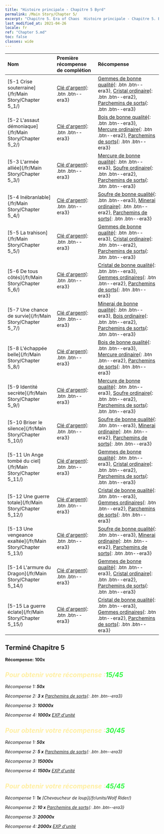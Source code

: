 ```yaml
---
title: "Histoire principale - Chapitre 5 Byrd"
permalink: /Main Story/Chapter 5/
excerpt: "Chapitre 5. Era of Chaos  Histoire principale - Chapitre 5. Byrd"
last_modified_at: 2021-04-26
locale: fr
ref: "Chapter 5.md"
toc: false
classes: wide
---
```


  | Nom |  Première récompense de complétion | Récompense |
  |:------------|:------------|:------------| 
  | [5-1 Crise souterraine](/fr/Main Story/Chapter 5_1/) | [Clé d'argent](/ItemsFR/con_693/){: .btn .btn--era3} | [Gemmes de bonne qualité](/ItemsFR/mat_16/){: .btn .btn--era3}, [Cristal ordinaire](/ItemsFR/mat_11/){: .btn .btn--era2}, [Parchemins de sorts](/ItemsFR/con_694/){: .btn .btn--era3} |
  | [5-2 L'assaut démoniaque](/fr/Main Story/Chapter 5_2/) | [Clé d'argent](/ItemsFR/con_693/){: .btn .btn--era3} | [Bois de bonne qualité](/ItemsFR/mat_13/){: .btn .btn--era3}, [Mercure ordinaire](/ItemsFR/mat_8/){: .btn .btn--era2}, [Parchemins de sorts](/ItemsFR/con_694/){: .btn .btn--era3} |
  | [5-3 L'armée alliée](/fr/Main Story/Chapter 5_3/) | [Clé d'argent](/ItemsFR/con_693/){: .btn .btn--era3} | [Mercure de bonne qualité](/ItemsFR/mat_14/){: .btn .btn--era3}, [Soufre ordinaire](/ItemsFR/mat_9/){: .btn .btn--era2}, [Parchemins de sorts](/ItemsFR/con_694/){: .btn .btn--era3} |
  | [5-4 Inébranlable](/fr/Main Story/Chapter 5_4/) | [Clé d'argent](/ItemsFR/con_693/){: .btn .btn--era3} | [Soufre de bonne qualité](/ItemsFR/mat_15/){: .btn .btn--era3}, [Minerai ordinaire](/ItemsFR/mat_6/){: .btn .btn--era2}, [Parchemins de sorts](/ItemsFR/con_694/){: .btn .btn--era3} |
  | [5-5 La trahison](/fr/Main Story/Chapter 5_5/) | [Clé d'argent](/ItemsFR/con_693/){: .btn .btn--era3} | [Gemmes de bonne qualité](/ItemsFR/mat_16/){: .btn .btn--era3}, [Cristal ordinaire](/ItemsFR/mat_11/){: .btn .btn--era2}, [Parchemins de sorts](/ItemsFR/con_694/){: .btn .btn--era3} |
  | [5-6 De tous côtés](/fr/Main Story/Chapter 5_6/) | [Clé d'argent](/ItemsFR/con_693/){: .btn .btn--era3} | [Cristal de bonne qualité](/ItemsFR/mat_17/){: .btn .btn--era3}, [Gemmes ordinaires](/ItemsFR/mat_10/){: .btn .btn--era2}, [Parchemins de sorts](/ItemsFR/con_694/){: .btn .btn--era3} |
  | [5-7 Une chance de survie](/fr/Main Story/Chapter 5_7/) | [Clé d'argent](/ItemsFR/con_693/){: .btn .btn--era3} | [Minerai de bonne qualité](/ItemsFR/mat_12/){: .btn .btn--era3}, [Bois ordinaire](/ItemsFR/mat_7/){: .btn .btn--era2}, [Parchemins de sorts](/ItemsFR/con_694/){: .btn .btn--era3} |
  | [5-8 L'échappée belle](/fr/Main Story/Chapter 5_8/) | [Clé d'argent](/ItemsFR/con_693/){: .btn .btn--era3} | [Bois de bonne qualité](/ItemsFR/mat_13/){: .btn .btn--era3}, [Mercure ordinaire](/ItemsFR/mat_8/){: .btn .btn--era2}, [Parchemins de sorts](/ItemsFR/con_694/){: .btn .btn--era3} |
  | [5-9 Identité secrète](/fr/Main Story/Chapter 5_9/) | [Clé d'argent](/ItemsFR/con_693/){: .btn .btn--era3} | [Mercure de bonne qualité](/ItemsFR/mat_14/){: .btn .btn--era3}, [Soufre ordinaire](/ItemsFR/mat_9/){: .btn .btn--era2}, [Parchemins de sorts](/ItemsFR/con_694/){: .btn .btn--era3} |
  | [5-10 Briser le silence](/fr/Main Story/Chapter 5_10/) | [Clé d'argent](/ItemsFR/con_693/){: .btn .btn--era3} | [Soufre de bonne qualité](/ItemsFR/mat_15/){: .btn .btn--era3}, [Minerai ordinaire](/ItemsFR/mat_6/){: .btn .btn--era2}, [Parchemins de sorts](/ItemsFR/con_694/){: .btn .btn--era3} |
  | [5-11 Un Ange tombé du ciel](/fr/Main Story/Chapter 5_11/) | [Clé d'argent](/ItemsFR/con_693/){: .btn .btn--era3} | [Gemmes de bonne qualité](/ItemsFR/mat_16/){: .btn .btn--era3}, [Cristal ordinaire](/ItemsFR/mat_11/){: .btn .btn--era2}, [Parchemins de sorts](/ItemsFR/con_694/){: .btn .btn--era3} |
  | [5-12 Une guerre totale](/fr/Main Story/Chapter 5_12/) | [Clé d'argent](/ItemsFR/con_693/){: .btn .btn--era3} | [Cristal de bonne qualité](/ItemsFR/mat_17/){: .btn .btn--era3}, [Gemmes ordinaires](/ItemsFR/mat_10/){: .btn .btn--era2}, [Parchemins de sorts](/ItemsFR/con_694/){: .btn .btn--era3} |
  | [5-13 Une vengeance exaltée](/fr/Main Story/Chapter 5_13/) | [Clé d'argent](/ItemsFR/con_693/){: .btn .btn--era3} | [Soufre de bonne qualité](/ItemsFR/mat_15/){: .btn .btn--era3}, [Minerai ordinaire](/ItemsFR/mat_6/){: .btn .btn--era2}, [Parchemins de sorts](/ItemsFR/con_694/){: .btn .btn--era3} |
  | [5-14 L'armure du Dragon](/fr/Main Story/Chapter 5_14/) | [Clé d'argent](/ItemsFR/con_693/){: .btn .btn--era3} | [Gemmes de bonne qualité](/ItemsFR/mat_16/){: .btn .btn--era3}, [Cristal ordinaire](/ItemsFR/mat_11/){: .btn .btn--era2}, [Parchemins de sorts](/ItemsFR/con_694/){: .btn .btn--era3} |
  | [5-15 La guerre éclate](/fr/Main Story/Chapter 5_15/) | [Clé d'argent](/ItemsFR/con_693/){: .btn .btn--era3} | [Cristal de bonne qualité](/ItemsFR/mat_17/){: .btn .btn--era3}, [Gemmes ordinaires](/ItemsFR/mat_10/){: .btn .btn--era2}, [Parchemins de sorts](/ItemsFR/con_694/){: .btn .btn--era3} |


## Terminé Chapitre 5

 **Récompense:**  **100x** <i class="fas fa-gem"/>



## <span style="color: #ffeea0">Pour obtenir votre récompense :</span><span style="color: #27f73a">15/45</span>

 Récompense 1:  **50x** <i class="fas fa-gem"/>

 Récompense 2: **3 x** [Parchemins de sorts](/ItemsFR/con_694/){: .btn .btn--era3}

 Récompense 3:  **10000x** <i class="fas fa-coins"/>

 Récompense 4:  **1000x** [EXP d'unité](/ItemsFR/con_902/)



## <span style="color: #ffeea0">Pour obtenir votre récompense :</span><span style="color: #27f73a">30/45</span>

 Récompense 1:  **50x** <i class="fas fa-gem"/>

 Récompense 2: **5 x** [Parchemins de sorts](/ItemsFR/con_694/){: .btn .btn--era3}

 Récompense 3:  **15000x** <i class="fas fa-coins"/>

 Récompense 4:  **1500x** [EXP d'unité](/ItemsFR/con_902/)



## <span style="color: #ffeea0">Pour obtenir votre récompense :</span><span style="color: #27f73a">45/45</span>

 Récompense 1:  **1x** [Chevaucheur de loup](/fr/units/Wolf Rider/)

 Récompense 2: **10 x** [Parchemins de sorts](/ItemsFR/con_694/){: .btn .btn--era3}

 Récompense 3:  **20000x** <i class="fas fa-coins"/>

 Récompense 4:  **2000x** [EXP d'unité](/ItemsFR/con_902/)


